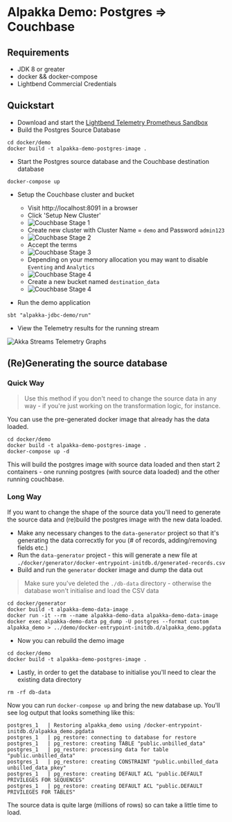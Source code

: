 # Alpakka Demo: Postgres ⇒ Couchbase

## Requirements

* JDK 8 or greater
* docker && docker-compose
* Lightbend Commercial Credentials

## Quickstart

* Download and start the [Lightbend Telemetry Prometheus Sandbox](https://developer.lightbend.com/docs/telemetry/current/sandbox/prometheus-sandbox.html)
* Build the Postgres Source Database

```shell script
cd docker/demo
docker build -t alpakka-demo-postgres-image .
```

* Start the Postgres source database and the Couchbase destination database

```shell script
docker-compose up
```

* Setup the Couchbase cluster and bucket
    * Visit http://localhost:8091 in a browser
    * Click 'Setup New Cluster'
    * ![Couchbase Stage 1](images/couchbase-stage-1.png "Couchbase Stage 1")
    * Create new cluster with Cluster Name = `demo` and Password `admin123`
    * ![Couchbase Stage 2](images/couchbase-stage-2.png "Couchbase Stage 2")
    * Accept the terms
    * ![Couchbase Stage 3](images/couchbase-stage-3.png "Couchbase Stage 3")
    * Depending on your memory allocation you may want to disable `Eventing` and `Analytics`
    * ![Couchbase Stage 4](images/couchbase-stage-4.png "Couchbase Stage 4")
    * Create a new bucket named `destination_data`
    * ![Couchbase Stage 4](images/couchbase-stage-5.png "Couchbase Stage 5")

* Run the demo application

```shell script
sbt "alpakka-jdbc-demo/run"
```

* View the Telemetry results for the running stream

![Akka Streams Telemetry Graphs](images/akka-streams-telemetry-graphs.png "Akka Streams Telemetry Graphs")

## (Re)Generating the source database

### Quick Way

> Use this method if you don't need to change the source data in any way - if you're just working on the transformation logic, for instance.

You can use the pre-generated docker image that already has the data loaded.

```shell script
cd docker/demo
docker build -t alpakka-demo-postgres-image .
docker-compose up -d
```

This will build the postgres image with source data loaded and then start 2 containers - one running postgres (with source data loaded) and the other running couchbase.

### Long Way

If you want to change the shape of the source data you'll need to generate the source data and (re)build the postgres image with the new data loaded.

* Make any necessary changes to the `data-generator` project so that it's generating the data correcxtly for you (# of records, adding/removing fields etc.)
* Run the `data-generator` project - this will generate a new file at `./docker/generator/docker-entrypoint-initdb.d/generated-records.csv`
* Build and run the `generator` docker image and dump the data out

> Make sure you've deleted the `./db-data` directory - otherwise the database won't initialise and load the CSV data

```shell script
cd docker/generator
docker build -t alpakka-demo-data-image .
docker run -it --rm --name alpakka-demo-data alpakka-demo-data-image
docker exec alpakka-demo-data pg_dump -U postgres --format custom alpakka_demo > ../demo/docker-entrypoint-initdb.d/alpakka_demo.pgdata
```

* Now you can rebuild the demo image

```shell script
cd docker/demo
docker build -t alpakka-demo-postgres-image .
```

* Lastly, in order to get the database to initialise you'll need to clear the existing data directory

```shell script
rm -rf db-data
```

Now you can run `docker-compose up` and bring the new database up. You'll see log output that looks something like this:

```shell script
postgres_1   | Restoring alpakka_demo using /docker-entrypoint-initdb.d/alpakka_demo.pgdata
postgres_1   | pg_restore: connecting to database for restore
postgres_1   | pg_restore: creating TABLE "public.unbilled_data"
postgres_1   | pg_restore: processing data for table "public.unbilled_data"
postgres_1   | pg_restore: creating CONSTRAINT "public.unbilled_data unbilled_data_pkey"
postgres_1   | pg_restore: creating DEFAULT ACL "public.DEFAULT PRIVILEGES FOR SEQUENCES"
postgres_1   | pg_restore: creating DEFAULT ACL "public.DEFAULT PRIVILEGES FOR TABLES"
```

The source data is quite large (millions of rows) so can take a little time to load.
